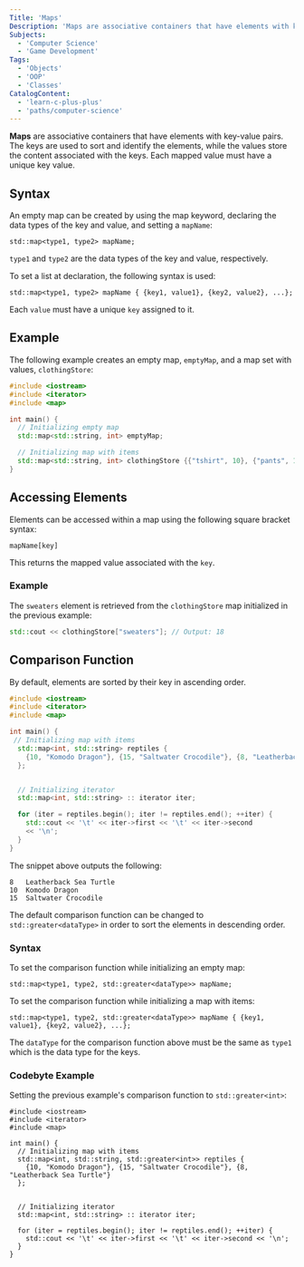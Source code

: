 ```yaml
---
Title: 'Maps'
Description: 'Maps are associative containers that have elements with key-value pairs.'
Subjects:
  - 'Computer Science'
  - 'Game Development'
Tags:
  - 'Objects'
  - 'OOP'
  - 'Classes'
CatalogContent:
  - 'learn-c-plus-plus'
  - 'paths/computer-science'
---
```


**Maps** are associative containers that have elements with key-value pairs. The keys are used to sort and identify the elements, while the values store the content associated with the keys. Each mapped value must have a unique key value.

## Syntax

An empty map can be created by using the map keyword, declaring the data types of the key and value, and setting a `mapName`:

```pseudo
std::map<type1, type2> mapName;
```

`type1` and `type2` are the data types of the key and value, respectively.

To set a list at declaration, the following syntax is used:

```pseudo
std::map<type1, type2> mapName { {key1, value1}, {key2, value2}, ...};
```

Each `value` must have a unique `key` assigned to it.

## Example

The following example creates an empty map, `emptyMap`, and a map set with values, `clothingStore`:

```cpp
#include <iostream>
#include <iterator>
#include <map>

int main() {
  // Initializing empty map
  std::map<std::string, int> emptyMap;

  // Initializing map with items
  std::map<std::string, int> clothingStore {{"tshirt", 10}, {"pants", 12}, {"sweaters", 18}};
}
```

## Accessing Elements

Elements can be accessed within a map using the following square bracket syntax:

```pseudo
mapName[key]
```

This returns the mapped value associated with the `key`.

### Example

The `sweaters` element is retrieved from the `clothingStore` map initialized in the previous example:

```cpp
std::cout << clothingStore["sweaters"]; // Output: 18
```

## Comparison Function

By default, elements are sorted by their key in ascending order.

```cpp
#include <iostream>
#include <iterator>
#include <map>

int main() {
 // Initializing map with items
  std::map<int, std::string> reptiles {
    {10, "Komodo Dragon"}, {15, "Saltwater Crocodile"}, {8, "Leatherback Sea Turtle"}
  };


  // Initializing iterator
  std::map<int, std::string> :: iterator iter;

  for (iter = reptiles.begin(); iter != reptiles.end(); ++iter) {
    std::cout << '\t' << iter->first << '\t' << iter->second
    << '\n';
  }
}
```

The snippet above outputs the following:

```shell
8   Leatherback Sea Turtle
10  Komodo Dragon
15  Saltwater Crocodile
```

The default comparison function can be changed to `std::greater<dataType>` in order to sort the elements in descending order.

### Syntax

To set the comparison function while initializing an empty map:

```pseudo
std::map<type1, type2, std::greater<dataType>> mapName;
```

To set the comparison function while initializing a map with items:

```pseudo
std::map<type1, type2, std::greater<dataType>> mapName { {key1, value1}, {key2, value2}, ...};
```

The `dataType` for the comparison function above must be the same as `type1` which is the data type for the keys.

### Codebyte Example

Setting the previous example's comparison function to `std::greater<int>`:

```codebyte/cpp
#include <iostream>
#include <iterator>
#include <map>

int main() {
  // Initializing map with items
  std::map<int, std::string, std::greater<int>> reptiles {
    {10, "Komodo Dragon"}, {15, "Saltwater Crocodile"}, {8, "Leatherback Sea Turtle"}
  };


  // Initializing iterator
  std::map<int, std::string> :: iterator iter;

  for (iter = reptiles.begin(); iter != reptiles.end(); ++iter) {
    std::cout << '\t' << iter->first << '\t' << iter->second << '\n';
  }
}
```
